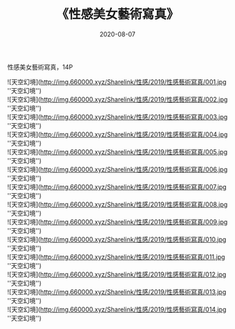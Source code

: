 ﻿---
layout: post
title:  《性感美女藝術寫真》
date:   2020-08-07
img: http://img.660000.xyz/Sharelink/性感/2019/性感藝術寫真/000.jpg
categories: [美女, 性感, 泳衣]
---

性感美女藝術寫真，14P

![天空幻境](http://img.660000.xyz/Sharelink/性感/2019/性感藝術寫真/001.jpg ''天空幻境'') <br>
![天空幻境](http://img.660000.xyz/Sharelink/性感/2019/性感藝術寫真/002.jpg ''天空幻境'') <br>
![天空幻境](http://img.660000.xyz/Sharelink/性感/2019/性感藝術寫真/003.jpg ''天空幻境'') <br>
![天空幻境](http://img.660000.xyz/Sharelink/性感/2019/性感藝術寫真/004.jpg ''天空幻境'') <br>
![天空幻境](http://img.660000.xyz/Sharelink/性感/2019/性感藝術寫真/005.jpg ''天空幻境'') <br>
![天空幻境](http://img.660000.xyz/Sharelink/性感/2019/性感藝術寫真/006.jpg ''天空幻境'') <br>
![天空幻境](http://img.660000.xyz/Sharelink/性感/2019/性感藝術寫真/007.jpg ''天空幻境'') <br>
![天空幻境](http://img.660000.xyz/Sharelink/性感/2019/性感藝術寫真/008.jpg ''天空幻境'') <br>
![天空幻境](http://img.660000.xyz/Sharelink/性感/2019/性感藝術寫真/009.jpg ''天空幻境'') <br>
![天空幻境](http://img.660000.xyz/Sharelink/性感/2019/性感藝術寫真/010.jpg ''天空幻境'') <br>
![天空幻境](http://img.660000.xyz/Sharelink/性感/2019/性感藝術寫真/011.jpg ''天空幻境'') <br>
![天空幻境](http://img.660000.xyz/Sharelink/性感/2019/性感藝術寫真/012.jpg ''天空幻境'') <br>
![天空幻境](http://img.660000.xyz/Sharelink/性感/2019/性感藝術寫真/013.jpg ''天空幻境'') <br>
![天空幻境](http://img.660000.xyz/Sharelink/性感/2019/性感藝術寫真/014.jpg ''天空幻境'') <br>
